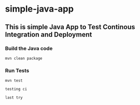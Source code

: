 # simple-java-app
## This is simple Java App to Test Continous Integration and Deployment

### Build the Java code
```mvn clean package```

### Run Tests
```mvn test```

```testing ci```

```last try```

